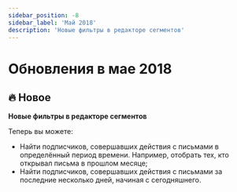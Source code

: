 ```yaml
---
sidebar_position: -8
sidebar_label: 'Май 2018'
description: 'Новые фильтры в редакторе сегментов'
---
```


# Обновления в мае 2018

## 🔥 Новое

**Новые фильтры в редакторе сегментов**

Теперь вы можете:

- Найти подписчиков, совершавших действия с письмами в определённый период времени. Например, отобрать тех, кто открывал письма в прошлом месяце;
- Найти подписчиков, совершавших действия с письмами за последние несколько дней, начиная с сегодняшнего.
